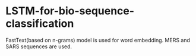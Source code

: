 # LSTM-for-bio-sequence-classification
FastText(based on n-grams) model is used for word embedding.
MERS and SARS sequences are used.
